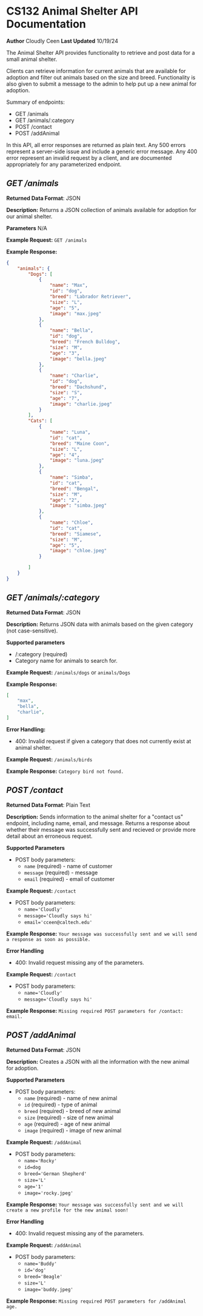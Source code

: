 # CS132 Animal Shelter API Documentation
**Author** Cloudly Ceen 
**Last Updated** 10/19/24

The Animal Shelter API provides functionality to retrieve and post data for a small animal shelter.

Clients can retrieve information for current animals that are available for adoption and filter out 
animals based on the size and breed. Functionality is also given to submit a message to the admin 
to help put up a new animal for adoption. 

Summary of endpoints:
* GET /animals
* GET /animals/:category
* POST /contact
* POST /addAnimal

In this API, all error responses are returned as plain text. Any 500 errors represent a server-side 
issue and include a generic error message. Any 400 error represent an invalid request by a client,
and are documented appropriately for any parameterized endpoint. 

## *GET /animals*
**Returned Data Format**: JSON 

**Description:**
Returns a JSON collection of animals available for adoption for our animal shelter.

**Parameters**
N/A

**Example Request:** `GET /animals`

**Example Response:** 
```json
{
    "animals": {
        "Dogs": [
            {
                "name": "Max",
                "id": "dog",
                "breed": "Labrador Retriever",
                "size": "L",
                "age": "5",
                "image": "max.jpeg"
            },
            {
                "name": "Bella",
                "id": "dog",
                "breed": "French Bulldog",
                "size": "M",
                "age": "3",
                "image": "bella.jpeg"
            },
            {
                "name": "Charlie",
                "id": "dog",
                "breed": "Dachshund",
                "size": "S",
                "age": "7",
                "image": "charlie.jpeg"
            }
        ],
        "Cats": [
            {
                "name": "Luna",
                "id": "cat",
                "breed": "Maine Coon",
                "size": "L",
                "age": "4",
                "image": "luna.jpeg"
            },
            {
                "name": "Simba",
                "id": "cat",
                "breed": "Bengal",
                "size": "M",
                "age": "2",
                "image": "simba.jpeg"
            },
            {
                "name": "Chloe",
                "id": "cat",
                "breed": "Siamese",
                "size": "M",
                "age": "5",
                "image": "chloe.jpeg"
            }

        ]
    }
}
```

## *GET /animals/:category*
**Returned Data Format**: JSON 

**Description:**
Returns JSON data with animals based on the given category (not case-sensitive).

**Supported parameters**
* /:category (required)
* Category name for animals to search for.

**Example Request:** `/animals/dogs` or `animals/Dogs`

**Example Response:**
```json
[
    "max",
    "bella",
    "charlie",
]
```

**Error Handling:**
* 400: Invalid request if given a category that does not currently exist at animal shelter.

**Example Request:** `/animals/birds`

**Example Response:** 
```Category bird not found.```

## *POST /contact*
**Returned Data Format**: Plain Text

**Description:**
Sends information to the animal shelter for a "contact us" endpoint, including name, email, and 
message. Returns a response about whether their message was successfully sent and recieved or
provide more detail about an erroneous request. 

**Supported Parameters**
* POST body parameters:
    * `name` (required) - name of customer
    * `message` (required) - message 
    * `email` (required) - email of customer

**Example Request:** `/contact`
* POST body parameters:
    * `name='Cloudly'`
    * `message='Cloudly says hi'`
    * `email='cceen@caltech.edu'`

**Example Response:**
```Your message was successfully sent and we will send a response as soon as possible.```

**Error Handling**
* 400: Invalid request missing any of the parameters.

**Example Request:** `/contact`
* POST body parameters:
    * `name='Cloudly'`
    * `message='Cloudly says hi'`

**Example Response:**
```Missing required POST parameters for /contact: email.```

## *POST /addAnimal*
**Returned Data Format**: JSON

**Description:**
Creates a JSON with all the information with the new animal for adoption.

**Supported Parameters**
* POST body parameters:
    * `name` (required) - name of new animal 
    * `id` (required) - type of animal
    * `breed` (required) - breed of new animal 
    * `size` (required) - size of new animal 
    * `age` (required) - age of new animal 
    * `image` (required) - image of new animal

**Example Request:** `/addAnimal`
* POST body parameters:
    * `name='Rocky'`
    * `id=dog`
    * `breed='German Shepherd'`
    * `size='L'`
    * `age='1'`
    * `image='rocky.jpeg'`

**Example Response:**
```Your message was successfully sent and we will create a new profile for the new animal soon!```

**Error Handling**
* 400: Invalid request missing any of the parameters.

**Example Request:** `/addAnimal`
* POST body parameters:
    * `name='Buddy'`
    * `id='dog'`
    * `breed='Beagle'`
    * `size='L'`
    * `image='buddy.jpeg'`

**Example Response:**
```Missing required POST parameters for /addAnimal age.```

